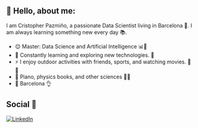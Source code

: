 ## 👋 Hello, about me: 

I am Cristopher Pazmiño, a passionate Data Scientist living in Barcelona 🌆. I am always learning something new every day 📚.

* 😌 Master: Data Science and Artificial Intelligence 📊🔬  
* 🌱 Constantly learning and exploring new technologies. 🤖  
* ⚡ I enjoy outdoor activities with friends, sports, and watching movies. 🌄🏃  
* 🎹 Piano, physics books, and other sciences 🌌🔭  
* 📍 Barcelona 👌

## Social 📱

[![LinkedIn](https://img.shields.io/badge/LinkedIn-0077B5?style=for-the-badge&logo=linkedin&logoColor=white)](https://www.linkedin.com/in/cristopherpazmi%C3%B1o/)






